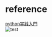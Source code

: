 # reference
[python実践入門](https://gihyo.jp/book/2020/978-4-297-11111-3)  
![test](https://github.com/owari-taro/utils/blob/master/python_grammer/python_in_action/img/book.jpg)
